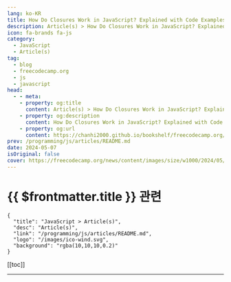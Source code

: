 ```yaml
---
lang: ko-KR
title: How Do Closures Work in JavaScript? Explained with Code Examples
description: Article(s) > How Do Closures Work in JavaScript? Explained with Code Examples
icon: fa-brands fa-js
category: 
  - JavaScript
  - Article(s)
tag: 
  - blog
  - freecodecamp.org
  - js
  - javascript
head:
  - - meta:
    - property: og:title
      content: Article(s) > How Do Closures Work in JavaScript? Explained with Code Examples
    - property: og:description
      content: How Do Closures Work in JavaScript? Explained with Code Examples
    - property: og:url
      content: https://chanhi2000.github.io/bookshelf/freecodecamp.org/understand-javascript-closures.html
prev: /programming/js/articles/README.md
date: 2024-05-07
isOriginal: false
cover: https://freecodecamp.org/news/content/images/size/w1000/2024/05/hand-1222229_1280-2.jpg
---
```


# {{ $frontmatter.title }} 관련

```component VPCard
{
  "title": "JavaScript > Article(s)",
  "desc": "Article(s)",
  "link": "/programming/js/articles/README.md",
  "logo": "/images/ico-wind.svg",
  "background": "rgba(10,10,10,0.2)"
}
```

[[toc]]

---

<SiteInfo
  name="How Do Closures Work in JavaScript? Explained with Code Examples"
  desc="Sally and Joe are two love birds. They shared everything with each other and soon enough it was almost impossible to think that anything could come between them. One day, they had a quarrel which built up to a break up.  It was hard for Joe and he wanted..."
  url="https://freecodecamp.org/news/understand-javascript-closures/"
  logo="https://cdn.freecodecamp.org/universal/favicons/favicon.ico"
  preview="https://freecodecamp.org/news/content/images/size/w1000/2024/05/hand-1222229_1280-2.jpg"/>

<!-- TODO: 작성 -->


